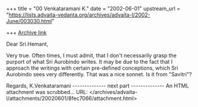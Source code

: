 +++
title = "00 Venkataramani K."
date = "2002-06-01"
upstream_url = "https://lists.advaita-vedanta.org/archives/advaita-l/2002-June/003030.html"

+++
[Archive link](https://lists.advaita-vedanta.org/archives/advaita-l/2002-June/003030.html)

Dear Sri.Hemant,

Very true. Often times, I must admit, that I don't necessarily grasp the
purport of what Sri Aurobindo writes. It may be due to the fact that I
approach the writings with certain pre-defined conceptions, which Sri
Aurobindo sees very differently. That was a nice sonnet. Is it from
"Savitri"?

Regards,
K.Venkataramani
-------------- next part --------------
An HTML attachment was scrubbed...
URL: </archives/advaita-l/attachments/20020601/8fec7066/attachment.html>
